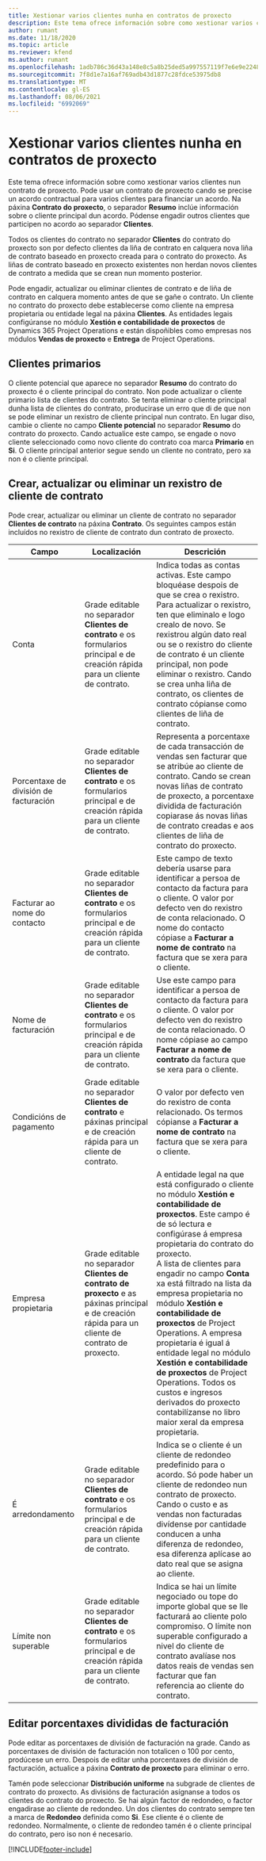 ```yaml
---
title: Xestionar varios clientes nunha en contratos de proxecto
description: Este tema ofrece información sobre como xestionar varios clientes nun contrato de proxecto.
author: rumant
ms.date: 11/18/2020
ms.topic: article
ms.reviewer: kfend
ms.author: rumant
ms.openlocfilehash: 1adb786c36d43a148e8c5a8b25ded5a997557119f7e6e9e2248935ad4ed211d5
ms.sourcegitcommit: 7f8d1e7a16af769adb43d1877c28fdce53975db8
ms.translationtype: MT
ms.contentlocale: gl-ES
ms.lasthandoff: 08/06/2021
ms.locfileid: "6992069"
---
```

# <a name="manage-multiple-customers-on-project-contracts"></a>Xestionar varios clientes nunha en contratos de proxecto

Este tema ofrece información sobre como xestionar varios clientes nun contrato de proxecto. Pode usar un contrato de proxecto cando se precise un acordo contractual para varios clientes para financiar un acordo. Na páxina **Contrato do proxecto**, o separador **Resumo** inclúe información sobre o cliente principal dun acordo. Pódense engadir outros clientes que participen no acordo ao separador **Clientes**.

Todos os clientes do contrato no separador **Clientes** do contrato do proxecto son por defecto clientes da liña de contrato en calquera nova liña de contrato baseado en proxecto creada para o contrato do proxecto. As liñas de contrato baseado en proxecto existentes non herdan novos clientes de contrato a medida que se crean nun momento posterior.

Pode engadir, actualizar ou eliminar clientes de contrato e de liña de contrato en calquera momento antes de que se gañe o contrato. Un cliente no contrato do proxecto debe establecerse como cliente na empresa propietaria ou entidade legal na páxina **Clientes**. As entidades legais configúranse no módulo **Xestión e contabilidade de proxectos** de Dynamics 365 Project Operations e están dispoñibles como empresas nos módulos **Vendas de proxecto** e **Entrega** de Project Operations.

## <a name="primary-customers"></a>Clientes primarios

O cliente potencial que aparece no separador **Resumo** do contrato do proxecto é o cliente principal do contrato. Non pode actualizar o cliente primario lista de clientes do contrato. Se tenta eliminar o cliente principal dunha lista de clientes do contrato, producirase un erro que di de que non se pode eliminar un rexistro de cliente principal nun contrato. En lugar diso, cambie o cliente no campo **Cliente potencial** no separador **Resumo** do contrato do proxecto. Cando actualice este campo, se engade o novo cliente seleccionado como novo cliente do contrato coa marca **Primario** en **Si**. O cliente principal anterior segue sendo un cliente no contrato, pero xa non é o cliente principal.

## <a name="create-update-or-delete-a-contract-customer-record"></a>Crear, actualizar ou eliminar un rexistro de cliente de contrato

Pode crear, actualizar ou eliminar un cliente de contrato no separador **Clientes de contrato** na páxina **Contrato**. Os seguintes campos están incluídos no rexistro de cliente de contrato dun contrato de proxecto.

| **Campo** | **Localización** | **Descrición** | 
| --- | --- | --- | 
| Conta | Grade editable no separador **Clientes de contrato** e os formularios principal e de creación rápida para un cliente de contrato. | Indica todas as contas activas. Este campo bloquéase despois de que se crea o rexistro. Para actualizar o rexistro, ten que eliminalo e logo crealo de novo. Se rexistrou algún dato real ou se o rexistro do cliente de contrato é un cliente principal, non pode eliminar o rexistro. Cando se crea unha liña de contrato, os clientes de contrato cópianse como clientes de liña de contrato. |
| Porcentaxe de división de facturación | Grade editable no separador **Clientes de contrato** e os formularios principal e de creación rápida para un cliente de contrato. | Representa a porcentaxe de cada transacción de vendas sen facturar que se atribúe ao cliente de contrato. Cando se crean novas liñas de contrato de proxecto, a porcentaxe dividida de facturación copiarase ás novas liñas de contrato creadas e aos clientes de liña de contrato do proxecto. |
| Facturar ao nome do contacto | Grade editable no separador **Clientes de contrato** e os formularios principal e de creación rápida para un cliente de contrato. | Este campo de texto debería usarse para identificar a persoa de contacto da factura para o cliente. O valor por defecto ven do rexistro de conta relacionado. O nome do contacto cópiase a **Facturar a nome de contrato** na factura que se xera para o cliente. |
| Nome de facturación | Grade editable no separador **Clientes de contrato** e os formularios principal e de creación rápida para un cliente de contrato. | Use este campo para identificar a persoa de contacto da factura para o cliente. O valor por defecto ven do rexistro de conta relacionado. O nome cópiase ao campo **Facturar a nome de contrato** da factura que se xera para o cliente. |
| Condicións de pagamento | Grade editable no separador **Clientes de contrato** e páxinas principal e de creación rápida para un cliente de contrato. | O valor por defecto ven do rexistro de conta relacionado. Os termos cópianse a **Facturar a nome de contrato** na factura que se xera para o cliente. |
| Empresa propietaria | Grade editable no separador **Clientes de contrato de proxecto** e as páxinas principal e de creación rápida para un cliente de contrato de proxecto. | A entidade legal na que está configurado o cliente no módulo **Xestión e contabilidade de proxectos**. Este campo é de só lectura e configúrase á empresa propietaria do contrato do proxecto.</br>A lista de clientes para engadir no campo **Conta** xa está filtrado na lista da empresa propietaria no módulo **Xestión e contabilidade de proxectos** de Project Operations. A empresa propietaria é igual á entidade legal no módulo **Xestión e contabilidade de proxectos** de Project Operations. Todos os custos e ingresos derivados do proxecto contabilízanse no libro maior xeral da empresa propietaria. |
| É arredondamento | Grade editable no separador **Clientes de contrato** e os formularios principal e de creación rápida para un cliente de contrato. | Indica se o cliente é un cliente de redondeo predefinido para o acordo. Só pode haber un cliente de redondeo nun contrato de proxecto. Cando o custo e as vendas non facturadas divídense por cantidade conducen a unha diferenza de redondeo, esa diferenza aplícase ao dato real que se asigna ao cliente. |
| Límite non superable | Grade editable no separador **Clientes de contrato** e os formularios principal e de creación rápida para un cliente de contrato. | Indica se hai un límite negociado ou tope do importe global que se lle facturará ao cliente polo compromiso. O límite non superable configurado a nivel do cliente de contrato avalíase nos datos reais de vendas sen facturar que fan referencia ao cliente do contrato. |

## <a name="edit-billing-split-percentages"></a>Editar porcentaxes divididas de facturación

Pode editar as porcentaxes de división de facturación na grade. Cando as porcentaxes de división de facturación non totalicen o 100 por cento, prodúcese un erro. Despois de editar unha porcentaxes de división de facturación, actualice a páxina **Contrato de proxecto** para eliminar o erro.

Tamén pode seleccionar **Distribución uniforme** na subgrade de clientes de contrato do proxecto. As divisións de facturación asígnanse a todos os clientes do contrato do proxecto. Se hai algún factor de redondeo, o factor engadirase ao cliente de redondeo. Un dos clientes do contrato sempre ten a marca de **Redondeo** definida como **Si**. Ese cliente é o cliente de redondeo. Normalmente, o cliente de redondeo tamén é o cliente principal do contrato, pero iso non é necesario.


[!INCLUDE[footer-include](../includes/footer-banner.md)]